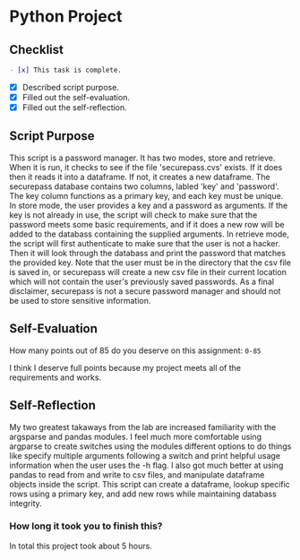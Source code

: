 # Python Project

## Checklist

```md
- [x] This task is complete.
```

- [x] Described script purpose.
- [x] Filled out the self-evaluation.
- [x] Filled out the self-reflection.

## Script Purpose

This script is a password manager. It has two modes, store and retrieve. When it is run, it checks to see if the file 'securepass.cvs' exists. If it does then it reads it into a dataframe. If not, it creates a new dataframe. The securepass database contains two columns, labled 'key' and 'password'. The key column functions as a primary key, and each key must be unique. In store mode, the user provides a key and a password as arguments. If the key is not already in use, the script will check to make sure that the password meets some basic requirements, and if it does a new row will be added to the databass containing the supplied arguments. In retrieve mode, the script will first authenticate to make sure that the user is not a hacker. Then it will look through the databass and print the password that matches the provided key. Note that the user must be in the directory that the csv file is saved in, or securepass will create a new csv file in their current location which will not contain the user's previously saved passwords. As a final disclaimer, securepass is not a secure password manager and should not be used to store sensitive information.

## Self-Evaluation

How many points out of 85 do you deserve on this assignment: `0-85`

I think I deserve full points because my project meets all of the requirements and works.

## Self-Reflection
<!-- What did you learn that you found interesting -->

My two greatest takaways from the lab are increased familiarity with the argsparse and pandas modules. I feel much more comfortable using argparse to create switches using the modules different options to do things like specify multiple arguments following a switch and print helpful usage information when the user uses the -h flag. I also got much better at using pandas to read from and write to csv files, and manipulate dataframe objects inside the script. This script can create a dataframe, lookup specific rows using a primary key, and add new rows while maintaining databass integrity. 
### How long it took you to finish this?

In total this project took about 5 hours.
